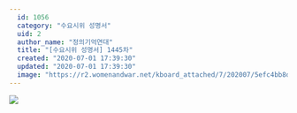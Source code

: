 ```yaml
---
  id: 1056
  category: "수요시위 성명서"
  uid: 2
  author_name: "정의기억연대"
  title: "[수요시위 성명서] 1445차"
  created: "2020-07-01 17:39:30"
  updated: "2020-07-01 17:39:30"
  image: "https://r2.womenandwar.net/kboard_attached/7/202007/5efc4bb8dd2131750851.jpg"
---
```

![](https://r2.womenandwar.net/kboard_attached/7/202007/5efc4bb8dd2131750851.jpg)